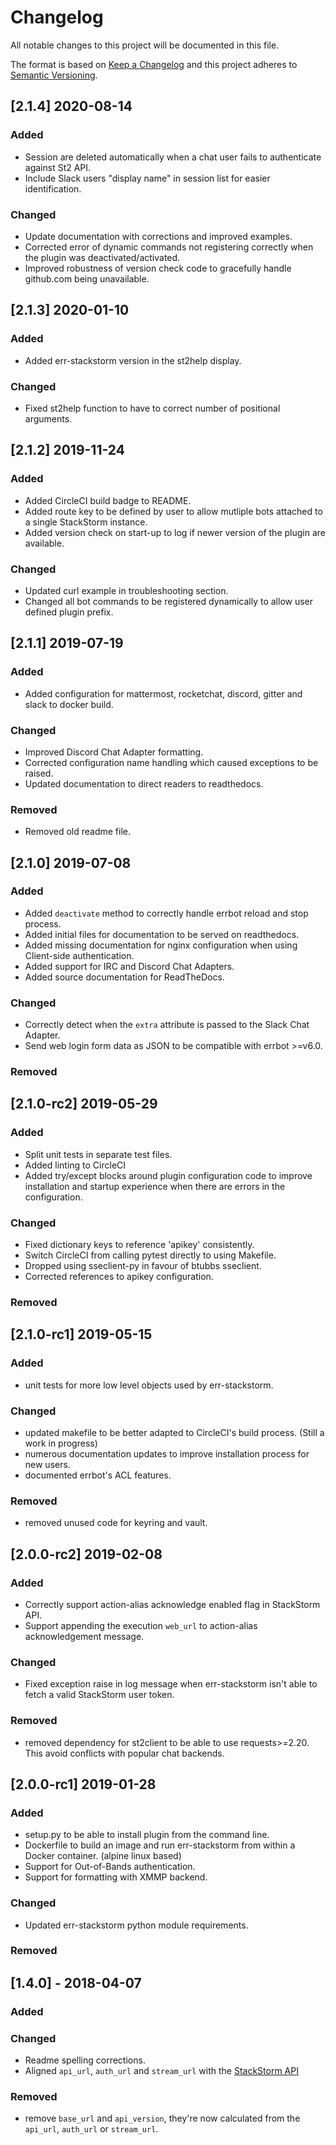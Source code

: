 # Changelog
All notable changes to this project will be documented in this file.

The format is based on [Keep a Changelog](http://keepachangelog.com/en/1.0.0/)
and this project adheres to [Semantic Versioning](http://semver.org/spec/v2.0.0.html).

##  [2.1.4] 2020-08-14
### Added
  - Session are deleted automatically when a chat user fails to authenticate against St2 API.
  - Include Slack users "display name" in session list for easier identification.

### Changed
  - Update documentation with corrections and improved examples.
  - Corrected error of dynamic commands not registering correctly when the plugin was deactivated/activated.
  - Improved robustness of version check code to gracefully handle github.com being unavailable.

##  [2.1.3] 2020-01-10
### Added
  - Added err-stackstorm version in the st2help display.

### Changed
  - Fixed st2help function to have to correct number of positional arguments.

##  [2.1.2] 2019-11-24
### Added
  - Added CircleCI build badge to README.
  - Added route key to be defined by user to allow mutliple bots attached to a single StackStorm instance.
  - Added version check on start-up to log if newer version of the plugin are available.

### Changed
  - Updated curl example in troubleshooting section.
  - Changed all bot commands to be registered dynamically to allow user defined plugin prefix.

##  [2.1.1] 2019-07-19
### Added
  - Added configuration for mattermost, rocketchat, discord, gitter and slack to docker build.

### Changed
  - Improved Discord Chat Adapter formatting.
  - Corrected configuration name handling which caused exceptions to be raised.
  - Updated documentation to direct readers to readthedocs.

### Removed
  - Removed old readme file.

## [2.1.0] 2019-07-08
### Added
  - Added `deactivate` method to correctly handle errbot reload and stop process.
  - Added initial files for documentation to be served on readthedocs.
  - Added missing documentation for nginx configuration when using Client-side authentication.
  - Added support for IRC and Discord Chat Adapters.
  - Added source documentation for ReadTheDocs.

### Changed
  - Correctly detect when the `extra` attribute is passed to the Slack Chat Adapter.
  - Send web login form data as JSON to be compatible with errbot >=v6.0.

### Removed

## [2.1.0-rc2] 2019-05-29
### Added
  - Split unit tests in separate test files.
  - Added linting to CircleCI
  - Added try/except blocks around plugin configuration code to improve installation and startup
    experience when there are errors in the configuration.

### Changed
  - Fixed dictionary keys to reference 'apikey' consistently.
  - Switch CircleCI from calling pytest directly to using Makefile.
  - Dropped using sseclient-py in favour of btubbs sseclient.
  - Corrected references to apikey configuration.

### Removed

## [2.1.0-rc1] 2019-05-15
### Added
  - unit tests for more low level objects used by err-stackstorm.

### Changed
  - updated makefile to be better adapted to CircleCI's build process.  (Still a work in progress)
  - numerous documentation updates to improve installation process for new users.
  - documented errbot's ACL features.

### Removed
  - removed unused code for keyring and vault.

## [2.0.0-rc2] 2019-02-08
### Added
  - Correctly support action-alias acknowledge enabled flag in StackStorm API.
  - Support appending the execution `web_url` to action-alias acknowledgement message.

### Changed
  - Fixed exception raise in log message when err-stackstorm isn't able to fetch a valid StackStorm user token.

### Removed
  - removed dependency for st2client to be able to use requests>=2.20.  This avoid conflicts with popular chat backends.

## [2.0.0-rc1] 2019-01-28
### Added
 - setup.py to be able to install plugin from the command line.
 - Dockerfile to build an image and run err-stackstorm from within a Docker container. (alpine linux based)
 - Support for Out-of-Bands authentication.
 - Support for formatting with XMMP backend.

### Changed
 - Updated err-stackstorm python module requirements.

### Removed

## [1.4.0] - 2018-04-07
### Added


### Changed
 - Readme spelling corrections.
 - Aligned `api_url`, `auth_url` and `stream_url` with the [StackStorm API](https://api.stackstorm.com/)


### Removed
 - remove `base_url` and `api_version`, they're now calculated from the `api_url`, `auth_url` or `stream_url`.
